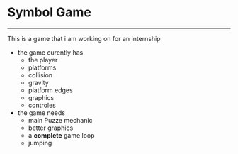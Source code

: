 # Symbol Game
*********
This is a game that i am working on for an internship

- the game curently has
	+ the player
	* platforms
	* collision
	* gravity
	* platform edges
	* graphics
	* controles 
- the game needs
	+ main Puzze mechanic
	* better graphics
	* a **complete** game loop
	* jumping
